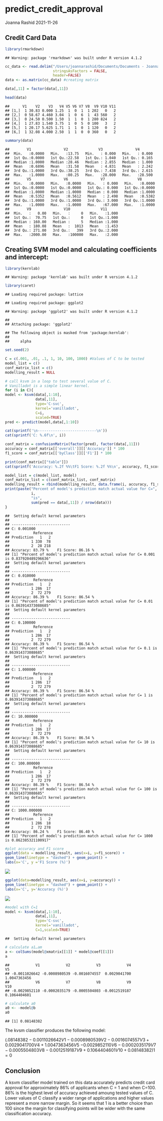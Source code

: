 predict_credit_approval
================
Joanna Rashid
2021-11-26

## Credit Card Data

``` r
library(rmarkdown)
```

    ## Warning: package 'rmarkdown' was built under R version 4.1.2

``` r
cc_data <- read.delim("/Users/joannarashid/Documents/Documents - Joanna’s MacBook Pro/School/ISYE6501/credit_card_data.txt", #creating df
                      stringsAsFactors = FALSE, 
                      header=FALSE) 
data <- as.matrix(cc_data) #creating matrix

data[,11] = factor(data[,11])

head(data)
```

    ##      V1    V2    V3   V4 V5 V6 V7 V8  V9 V10 V11
    ## [1,]  1 30.83 0.000 1.25  1  0  1  1 202   0   2
    ## [2,]  0 58.67 4.460 3.04  1  0  6  1  43 560   2
    ## [3,]  0 24.50 0.500 1.50  1  1  0  1 280 824   2
    ## [4,]  1 27.83 1.540 3.75  1  0  5  0 100   3   2
    ## [5,]  1 20.17 5.625 1.71  1  1  0  1 120   0   2
    ## [6,]  1 32.08 4.000 2.50  1  1  0  0 360   0   2

``` r
summary(data)
```

    ##        V1               V2              V3               V4        
    ##  Min.   :0.0000   Min.   :13.75   Min.   : 0.000   Min.   : 0.000  
    ##  1st Qu.:0.0000   1st Qu.:22.58   1st Qu.: 1.040   1st Qu.: 0.165  
    ##  Median :1.0000   Median :28.46   Median : 2.855   Median : 1.000  
    ##  Mean   :0.6896   Mean   :31.58   Mean   : 4.831   Mean   : 2.242  
    ##  3rd Qu.:1.0000   3rd Qu.:38.25   3rd Qu.: 7.438   3rd Qu.: 2.615  
    ##  Max.   :1.0000   Max.   :80.25   Max.   :28.000   Max.   :28.500  
    ##        V5               V6               V7               V8        
    ##  Min.   :0.0000   Min.   :0.0000   Min.   : 0.000   Min.   :0.0000  
    ##  1st Qu.:0.0000   1st Qu.:0.0000   1st Qu.: 0.000   1st Qu.:0.0000  
    ##  Median :1.0000   Median :1.0000   Median : 0.000   Median :1.0000  
    ##  Mean   :0.5352   Mean   :0.5612   Mean   : 2.498   Mean   :0.5382  
    ##  3rd Qu.:1.0000   3rd Qu.:1.0000   3rd Qu.: 3.000   3rd Qu.:1.0000  
    ##  Max.   :1.0000   Max.   :1.0000   Max.   :67.000   Max.   :1.0000  
    ##        V9               V10              V11       
    ##  Min.   :   0.00   Min.   :     0   Min.   :1.000  
    ##  1st Qu.:  70.75   1st Qu.:     0   1st Qu.:1.000  
    ##  Median : 160.00   Median :     5   Median :1.000  
    ##  Mean   : 180.08   Mean   :  1013   Mean   :1.453  
    ##  3rd Qu.: 271.00   3rd Qu.:   399   3rd Qu.:2.000  
    ##  Max.   :2000.00   Max.   :100000   Max.   :2.000

## Creating SVM model and calculating coefficients and intercept:

``` r
library(kernlab)
```

    ## Warning: package 'kernlab' was built under R version 4.1.2

``` r
library(caret)
```

    ## Loading required package: lattice

    ## Loading required package: ggplot2

    ## Warning: package 'ggplot2' was built under R version 4.1.2

    ## 
    ## Attaching package: 'ggplot2'

    ## The following object is masked from 'package:kernlab':
    ## 
    ##     alpha

``` r
set.seed(2) 

C = c(.001, .01, .1, 1, 10, 100, 1000) #Values of C to be tested
model_list = c()
conf_matrix_list = c()
modelling_result = NULL

# call ksvm in a loop to test several value of C.  
# Vanilladot is a simple linear kernel.  
for (i in C){
model <- ksvm(data[,1:10],
              data[,11],
              type='C-svc',
              kernel='vanilladot',
              C=i,
              scaled=TRUE)
pred <- predict(model,data[,1:10])

cat(sprintf('\n---------------------------\n'))
cat(sprintf('C: %.6f\n', i))

conf_matrix = confusionMatrix(factor(pred), factor(data[,11]))
accuracy = conf_matrix[['overall']][['Accuracy']] * 100
f1_score = conf_matrix[['byClass']][['F1']] * 100

print(conf_matrix[["table"]])
cat(sprintf('Accuracy: %.2f %%\tF1 Score: %.2f %%\n', accuracy, f1_score))

model_list = c(model_list, model)
conf_matrix_list = c(conf_matrix_list, conf_matrix)
modelling_result = rbind(modelling_result, data.frame(i, accuracy, f1_score))
print(paste("Percent of model's prediction match actual value for C=", 
            i,
            "is", 
            sum(pred == data[,11]) / nrow(data)))
}
```

    ##  Setting default kernel parameters  
    ## 
    ## ---------------------------
    ## C: 0.001000
    ##           Reference
    ## Prediction   1   2
    ##          1 330  78
    ##          2  28 218
    ## Accuracy: 83.79 %    F1 Score: 86.16 %
    ## [1] "Percent of model's prediction match actual value for C= 0.001 is 0.837920489296636"
    ##  Setting default kernel parameters  
    ## 
    ## ---------------------------
    ## C: 0.010000
    ##           Reference
    ## Prediction   1   2
    ##          1 286  17
    ##          2  72 279
    ## Accuracy: 86.39 %    F1 Score: 86.54 %
    ## [1] "Percent of model's prediction match actual value for C= 0.01 is 0.863914373088685"
    ##  Setting default kernel parameters  
    ## 
    ## ---------------------------
    ## C: 0.100000
    ##           Reference
    ## Prediction   1   2
    ##          1 286  17
    ##          2  72 279
    ## Accuracy: 86.39 %    F1 Score: 86.54 %
    ## [1] "Percent of model's prediction match actual value for C= 0.1 is 0.863914373088685"
    ##  Setting default kernel parameters  
    ## 
    ## ---------------------------
    ## C: 1.000000
    ##           Reference
    ## Prediction   1   2
    ##          1 286  17
    ##          2  72 279
    ## Accuracy: 86.39 %    F1 Score: 86.54 %
    ## [1] "Percent of model's prediction match actual value for C= 1 is 0.863914373088685"
    ##  Setting default kernel parameters  
    ## 
    ## ---------------------------
    ## C: 10.000000
    ##           Reference
    ## Prediction   1   2
    ##          1 286  17
    ##          2  72 279
    ## Accuracy: 86.39 %    F1 Score: 86.54 %
    ## [1] "Percent of model's prediction match actual value for C= 10 is 0.863914373088685"
    ##  Setting default kernel parameters  
    ## 
    ## ---------------------------
    ## C: 100.000000
    ##           Reference
    ## Prediction   1   2
    ##          1 286  17
    ##          2  72 279
    ## Accuracy: 86.39 %    F1 Score: 86.54 %
    ## [1] "Percent of model's prediction match actual value for C= 100 is 0.863914373088685"
    ##  Setting default kernel parameters  
    ## 
    ## ---------------------------
    ## C: 1000.000000
    ##           Reference
    ## Prediction   1   2
    ##          1 286  18
    ##          2  72 278
    ## Accuracy: 86.24 %    F1 Score: 86.40 %
    ## [1] "Percent of model's prediction match actual value for C= 1000 is 0.862385321100917"

``` r
#plot accuracy and F1 score
ggplot(data = modelling_result, aes(x=i, y=f1_score)) +
geom_line(linetype = "dashed") + geom_point() +
labs(x='C', y ='F1 Score (%)')
```

![](cc_app_predict_files/figure-gfm/unnamed-chunk-4-1.png)<!-- -->

``` r
ggplot(data=modelling_result, aes(x=i, y=accuracy)) +
geom_line(linetype = "dashed") + geom_point() +
labs(x='C', y='Accuracy (%)')
```

![](cc_app_predict_files/figure-gfm/unnamed-chunk-5-1.png)<!-- -->

``` r
#model with C=1
model <- ksvm(data[,1:10],
              data[,11],
              type='C-svc',
              kernel='vanilladot',
              C=1,scaled=TRUE)
```

    ##  Setting default kernel parameters

``` r
# calculate a1…am
a <- colSums(model@xmatrix[[1]] * model@coef[[1]])
a
```

    ##            V1            V2            V3            V4            V5 
    ## -0.0011026642 -0.0008980539 -0.0016074557  0.0029041700  1.0047363456 
    ##            V6            V7            V8            V9           V10 
    ## -0.0029852110 -0.0002035179 -0.0005504803 -0.0012519187  0.1064404601

``` r
# calculate a0
a0 <- -model@b
a0
```

    ## [1] 0.08148382

The kvsm classifier produces the following model:

$(.08148382 -0.0011026642 V1 - 0.0008980539 V2 - 0.0016074557 V3 + 0.0029041700 V4 + 1.0047363456 V5$
$- 0.0029852110 V6 - 0.0002035179 V7 - 0.0005504803 V8 - 0.0012519187 V9 + 0.1064404601 V10 + 0.08148382)1 = 0$

## Conclusion

A ksvm classifier model trained on this data accurately predicts credit
card approval for approximately 86% of applicants when C = 1 and when
C=100. 86% is the highest level of accuracy achieved amoung tested
values of C. Lower values of C classify a wider range of applications
and higher values represent a more narrow margin. So it seems that 1 is
a better choice than 100 since the margin for classifying points will be
wider with the same classification accuracy.
